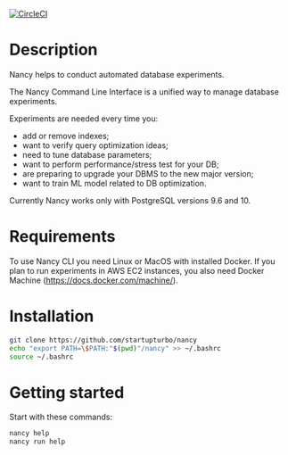 [![CircleCI](https://circleci.com/gh/startupturbo/nancy.svg?style=svg)](https://circleci.com/gh/startupturbo/nancy)

Description
===
Nancy helps to conduct automated database experiments.

The Nancy Command Line Interface is a unified way to manage database
experiments.

Experiments are needed every time you:
 - add or remove indexes;
 - want to verify query optimization ideas;
 - need to tune database parameters;
 - want to perform performance/stress test for your DB;
 - are preparing to upgrade your DBMS to the new major version;
 - want to train ML model related to DB optimization.

Currently Nancy works only with PostgreSQL versions 9.6 and 10.

Requirements
===
To use Nancy CLI you need Linux or MacOS with installed Docker. If you plan 
to run experiments in AWS EC2 instances, you also need Docker Machine
(https://docs.docker.com/machine/).

Installation
===
```bash
git clone https://github.com/startupturbo/nancy
echo "export PATH=\$PATH:"$(pwd)"/nancy" >> ~/.bashrc
source ~/.bashrc
```

Getting started
===
Start with these commands:
```bash
nancy help
nancy run help
```

